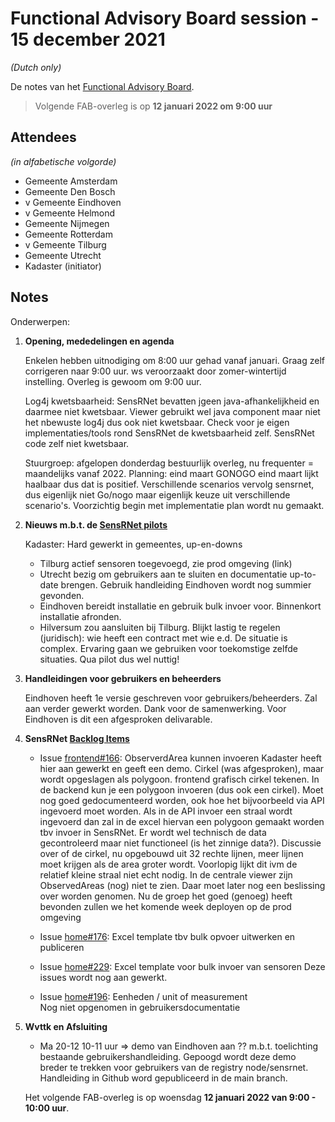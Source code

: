 # Functional Advisory Board session - 15 december 2021

_(Dutch only)_

De notes van het [Functional Advisory Board](../FAB.md).

> Volgende FAB-overleg is op **12 januari 2022 om 9:00 uur**

## Attendees

_(in alfabetische volgorde)_

- Gemeente Amsterdam
- Gemeente Den Bosch
- v Gemeente Eindhoven
- v Gemeente Helmond
- Gemeente Nijmegen
- Gemeente Rotterdam
- v Gemeente Tilburg
- Gemeente Utrecht
- Kadaster (initiator)

## Notes

Onderwerpen:

1. **Opening, mededelingen en agenda**
   
     Enkelen hebben uitnodiging om 8:00 uur gehad vanaf januari. Graag zelf corrigeren naar 9:00 uur. ws veroorzaakt door zomer-wintertijd instelling. Overleg is gewoom om 9:00 uur.
     
     Log4j kwetsbaarheid: SensRNet bevatten jgeen java-afhankelijkheid en daarmee niet kwetsbaar. Viewer gebruikt wel java component maar niet het nbewuste log4j dus ook niet kwetsbaar. Check voor je eigen implementaties/tools rond SensRNet de kwetsbaarheid zelf. SensRNet code zelf niet kwetsbaar.
     
     Stuurgroep: afgelopen donderdag bestuurlijk overleg, nu frequenter = maandelijks vanaf 2022. Planning: eind maart GONOGO eind maart lijkt haalbaar dus dat is positief. Verschillende scenarios vervolg sensrnet, dus eigenlijk niet Go/nogo maar eigenlijk keuze uit verschillende scenario's. Voorzichtig begin met implementatie plan wordt nu gemaakt.
          
2. **Nieuws m.b.t. de [SensRNet pilots](https://kadaster-labs.github.io/sensrnet-home/Pilots/)**

     Kadaster: Hard gewerkt in gemeentes, up-en-downs
     - Tilburg actief sensoren toegevoegd, zie prod omgeving (link)
     - Utrecht bezig om gebruikers aan te sluiten en documentatie up-to-date brengen. Gebruik handleiding Eindhoven wordt nog summier gevonden.
     - Eindhoven bereidt installatie en gebruik bulk invoer voor. Binnenkort installatie afronden.
     - Hilversum zou aansluiten bij Tilburg. Blijkt lastig te regelen (juridisch): wie heeft een contract met wie e.d. De situatie is complex. Ervaring gaan we gebruiken voor toekomstige zelfde situaties. Qua pilot dus wel nuttig!

3. **Handleidingen voor gebruikers en beheerders**
     
     Eindhoven heeft 1e versie geschreven voor gebruikers/beheerders. Zal aan verder gewerkt worden. Dank voor de samenwerking. Voor Eindhoven is dit een afgesproken delivarable.
          

3. **SensRNet [Backlog Items](https://github.com/orgs/kadaster-labs/projects/1)**
     
     - Issue [frontend#166](https://github.com/kadaster-labs/sensrnet-registry-frontend/issues/166): ObserverdArea kunnen invoeren
       Kadaster heeft hier aan gewerkt en geeft een demo.
       Cirkel (was afgesproken), maar wordt opgeslagen als polygoon. frontend grafisch cirkel tekenen. In de backend kun je een polygoon invoeren (dus ook een cirkel).
       Moet nog goed gedocumenteerd worden, ook hoe het bijvoorbeeld via API ingevoerd moet worden. Als in de API invoer een straal wordt ingevoerd dan zal in de excel hiervan een polygoon gemaakt worden tbv invoer in SensRNet. Er wordt wel technisch de data gecontroleerd maar niet functioneel (is het zinnige data?).
       Discussie over of de cirkel, nu opgebouwd uit 32 rechte lijnen, meer lijnen moet krijgen als de area groter wordt. Voorlopig lijkt dit ivm de relatief kleine straal niet echt nodig.
       In de centrale viewer zijn ObservedAreas (nog) niet te zien. Daar moet later nog een beslissing over worden genomen.
       Nu de groep het goed (genoeg) heeft bevonden zullen we het komende week deployen op de prod omgeving
     
     - Issue [home#176](https://github.com/kadaster-labs/sensrnet-home/issues/176): Excel template tbv bulk opvoer uitwerken en publiceren
     - Issue [home#229](https://github.com/kadaster-labs/sensrnet-home/pull/229): Excel template voor bulk invoer van sensoren
       Deze issues wordt nog aan gewerkt.
     
     - Issue [home#196](https://github.com/kadaster-labs/sensrnet-home/issues/196): Eenheden / unit of measurement  
       Nog niet opgenomen in gebruikersdocumentatie
     
     
4. **Wvttk en Afsluiting**
   
     - Ma 20-12 10-11 uur => demo van Eindhoven aan ?? m.b.t. toelichting bestaande gebruikershandleiding. Gepoogd wordt deze demo breder te trekken voor gebruikers van de registry node/sensrnet. Handleiding in Github word gepubliceerd in de main branch.
     
     Het volgende FAB-overleg is op woensdag **12 januari 2022 van 9:00 - 10:00 uur**.

